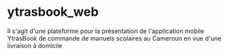 # ytrasbook_web
Il s'agit d'une plateforme pour la présentation de l'application mobile YtrasBook de commande de manuels scolaires au Cameroun en vue d'une livraison à domicile
